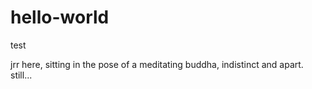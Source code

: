 # hello-world
test

jrr here, sitting in the pose of a meditating buddha, indistinct and apart.
still...
